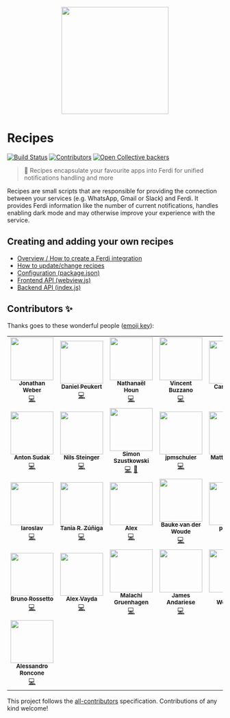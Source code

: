 <p align="center">
    <a href="https://getferdi.com/services">
      <img src="./logo.svg" alt="" width="250"/>
    </a>
</p>

# Recipes

<p>
  <a href="https://github.com/getferdi/recipes/actions/workflows/builds.yml"><img alt="Build Status" src="https://github.com/getferdi/recipes/actions/workflows/builds.yml/badge.svg?branch=master&event=push"></a>
  <!-- ALL-CONTRIBUTORS-BADGE:START - Do not remove or modify this section -->
<a href='#contributors-'><img src='https://img.shields.io/badge/contributors-29-default.svg?logo=github' alt='Contributors'/></a>
<!-- ALL-CONTRIBUTORS-BADGE:END -->
  <a href="#backers-via-opencollective"><img alt="Open Collective backers" src="https://img.shields.io/opencollective/backers/getferdi?logo=open-collective"></a>
</p>

> 🍰 Recipes encapsulate your favourite apps into Ferdi for unified notifications handling and more

Recipes are small scripts that are responsible for providing the connection between your services (e.g. WhatsApp, Gmail or Slack) and Ferdi. It provides Ferdi information like the number of current notifications, handles enabling dark mode and may otherwise improve your experience with the service.

## Creating and adding your own recipes

* [Overview / How to create a Ferdi integration](docs/integration.md)
* [How to update/change recipes](docs/updating.md)
* [Configuration (package.json)](docs/configuration.md)
* [Frontend API (webview.js)](docs/frontend_api.md)
* [Backend API (index.js)](docs/backend_api.md)

## Contributors ✨

Thanks goes to these wonderful people ([emoji key](https://allcontributors.org/docs/en/emoji-key)):

<!-- ALL-CONTRIBUTORS-LIST:START - Do not remove or modify this section -->
<!-- prettier-ignore-start -->
<!-- markdownlint-disable -->
<table>
  <tr>
    <td align="center"><a href="https://github.com/bejonwe"><img src="https://avatars.githubusercontent.com/u/1766000?v=4?s=100" width="100px;" alt=""/><br /><sub><b>Jonathan Weber</b></sub></a><br /><a href="https://github.com/getferdi/recipes/commits?author=bejonwe" title="Code">💻</a></td>
    <td align="center"><a href="https://gitlab.com/dpeukert"><img src="https://avatars.githubusercontent.com/u/3451904?v=4?s=100" width="100px;" alt=""/><br /><sub><b>Daniel Peukert</b></sub></a><br /><a href="https://github.com/getferdi/recipes/commits?author=dpeukert" title="Code">💻</a></td>
    <td align="center"><a href="http://www.nathanaelhoun.fr"><img src="https://avatars.githubusercontent.com/u/45119518?v=4?s=100" width="100px;" alt=""/><br /><sub><b>Nathanaël Houn</b></sub></a><br /><a href="https://github.com/getferdi/recipes/commits?author=nathanaelhoun" title="Code">💻</a></td>
    <td align="center"><a href="https://github.com/vbuzzano"><img src="https://avatars.githubusercontent.com/u/280143?v=4?s=100" width="100px;" alt=""/><br /><sub><b>Vincent Buzzano</b></sub></a><br /><a href="https://github.com/getferdi/recipes/commits?author=vbuzzano" title="Code">💻</a></td>
    <td align="center"><a href="http://azkware.net"><img src="https://avatars.githubusercontent.com/u/1644021?v=4?s=100" width="100px;" alt=""/><br /><sub><b>Carlos Solís</b></sub></a><br /><a href="https://github.com/getferdi/recipes/commits?author=csolisr" title="Code">💻</a></td>
    <td align="center"><a href="http://www.ruippeixotog.net"><img src="https://avatars.githubusercontent.com/u/613493?v=4?s=100" width="100px;" alt=""/><br /><sub><b>Rui Gonçalves</b></sub></a><br /><a href="https://github.com/getferdi/recipes/commits?author=ruippeixotog" title="Code">💻</a></td>
    <td align="center"><a href="https://github.com/deadmeu"><img src="https://avatars.githubusercontent.com/u/12111013?v=4?s=100" width="100px;" alt=""/><br /><sub><b>deadmeu</b></sub></a><br /><a href="https://github.com/getferdi/recipes/commits?author=deadmeu" title="Code">💻</a></td>
  </tr>
  <tr>
    <td align="center"><a href="https://github.com/ZwS"><img src="https://avatars.githubusercontent.com/u/2487205?v=4?s=100" width="100px;" alt=""/><br /><sub><b>Anton Sudak</b></sub></a><br /><a href="https://github.com/getferdi/recipes/commits?author=ZwS" title="Code">💻</a></td>
    <td align="center"><a href="https://voidptr.de"><img src="https://avatars.githubusercontent.com/u/2692085?v=4?s=100" width="100px;" alt=""/><br /><sub><b>Nils Steinger</b></sub></a><br /><a href="https://github.com/getferdi/recipes/commits?author=n-st" title="Code">💻</a></td>
    <td align="center"><a href="http://blog.simonszu.de"><img src="https://avatars.githubusercontent.com/u/700707?v=4?s=100" width="100px;" alt=""/><br /><sub><b>Simon Szustkowski</b></sub></a><br /><a href="https://github.com/getferdi/recipes/commits?author=simonszu" title="Code">💻</a> <a href="https://github.com/getferdi/recipes/pulls?q=is%3Apr+reviewed-by%3Asimonszu" title="Reviewed Pull Requests">👀</a></td>
    <td align="center"><a href="https://github.com/jpmschuler"><img src="https://avatars.githubusercontent.com/u/12411176?v=4?s=100" width="100px;" alt=""/><br /><sub><b>jpmschuler</b></sub></a><br /><a href="https://github.com/getferdi/recipes/commits?author=jpmschuler" title="Code">💻</a></td>
    <td align="center"><a href="http://panz3r.dev"><img src="https://avatars.githubusercontent.com/u/1754457?v=4?s=100" width="100px;" alt=""/><br /><sub><b>Mattia Panzeri</b></sub></a><br /><a href="https://github.com/getferdi/recipes/commits?author=panz3r" title="Code">💻</a></td>
    <td align="center"><a href="http://briankendall.net"><img src="https://avatars.githubusercontent.com/u/7917884?v=4?s=100" width="100px;" alt=""/><br /><sub><b>Brian Kendall</b></sub></a><br /><a href="https://github.com/getferdi/recipes/commits?author=briankendall" title="Code">💻</a></td>
    <td align="center"><a href="http://maxmd.xyz"><img src="https://avatars.githubusercontent.com/u/25101871?v=4?s=100" width="100px;" alt=""/><br /><sub><b>Maxime Marty-Dessus</b></sub></a><br /><a href="https://github.com/getferdi/recipes/commits?author=maximeMD" title="Code">💻</a></td>
  </tr>
  <tr>
    <td align="center"><a href="https://crtweb.ru/"><img src="https://avatars.githubusercontent.com/u/5560310?v=4?s=100" width="100px;" alt=""/><br /><sub><b>Iaroslav</b></sub></a><br /><a href="https://github.com/getferdi/recipes/commits?author=RainGrid" title="Code">💻</a></td>
    <td align="center"><a href="https://github.com/TanZng"><img src="https://avatars.githubusercontent.com/u/25267490?v=4?s=100" width="100px;" alt=""/><br /><sub><b>Tania R. Zúñiga</b></sub></a><br /><a href="https://github.com/getferdi/recipes/commits?author=TanZng" title="Code">💻</a></td>
    <td align="center"><a href="https://github.com/bpwned"><img src="https://avatars.githubusercontent.com/u/446744?v=4?s=100" width="100px;" alt=""/><br /><sub><b>Alex</b></sub></a><br /><a href="https://github.com/getferdi/recipes/commits?author=bpwned" title="Code">💻</a></td>
    <td align="center"><a href="https://github.com/baukevdw"><img src="https://avatars.githubusercontent.com/u/6784391?v=4?s=100" width="100px;" alt=""/><br /><sub><b>Bauke van der Woude</b></sub></a><br /><a href="https://github.com/getferdi/recipes/commits?author=baukevdw" title="Code">💻</a></td>
    <td align="center"><a href="https://github.com/pesader"><img src="https://avatars.githubusercontent.com/u/65264536?v=4?s=100" width="100px;" alt=""/><br /><sub><b>pesader</b></sub></a><br /><a href="https://github.com/getferdi/recipes/commits?author=pesader" title="Code">💻</a></td>
    <td align="center"><a href="https://github.com/tukiplus"><img src="https://avatars.githubusercontent.com/u/98679174?v=4?s=100" width="100px;" alt=""/><br /><sub><b>tukiplus</b></sub></a><br /><a href="https://github.com/getferdi/recipes/commits?author=tukiplus" title="Code">💻</a></td>
    <td align="center"><a href="https://www.linkedin.com/in/link2ravig/"><img src="https://avatars.githubusercontent.com/u/3313079?v=4?s=100" width="100px;" alt=""/><br /><sub><b>Ravindra Gullapalli</b></sub></a><br /><a href="https://github.com/getferdi/recipes/commits?author=ravindragullapalli" title="Code">💻</a></td>
  </tr>
  <tr>
    <td align="center"><a href="https://github.com/brunoccr"><img src="https://avatars.githubusercontent.com/u/5890352?v=4?s=100" width="100px;" alt=""/><br /><sub><b>Bruno Rossetto</b></sub></a><br /><a href="https://github.com/getferdi/recipes/commits?author=brunoccr" title="Code">💻</a></td>
    <td align="center"><a href="https://github.com/wajda"><img src="https://avatars.githubusercontent.com/u/795479?v=4?s=100" width="100px;" alt=""/><br /><sub><b>Alex Vayda</b></sub></a><br /><a href="https://github.com/getferdi/recipes/commits?author=wajda" title="Code">💻</a></td>
    <td align="center"><a href="https://github.com/nurse-the-code"><img src="https://avatars.githubusercontent.com/u/68450431?v=4?s=100" width="100px;" alt=""/><br /><sub><b>Malachi Gruenhagen</b></sub></a><br /><a href="https://github.com/getferdi/recipes/commits?author=nurse-the-code" title="Code">💻</a></td>
    <td align="center"><a href="https://github.com/jamesandariese"><img src="https://avatars.githubusercontent.com/u/2583421?v=4?s=100" width="100px;" alt=""/><br /><sub><b>James Andariese</b></sub></a><br /><a href="https://github.com/getferdi/recipes/commits?author=jamesandariese" title="Code">💻</a></td>
    <td align="center"><a href="http://linkedin.com/in/arun-woosaree"><img src="https://avatars.githubusercontent.com/u/8227297?v=4?s=100" width="100px;" alt=""/><br /><sub><b>Arun Woosaree</b></sub></a><br /><a href="https://github.com/getferdi/recipes/commits?author=Arunscape" title="Code">💻</a></td>
    <td align="center"><a href="https://github.com/Lawrence-ux"><img src="https://avatars.githubusercontent.com/u/39221871?v=4?s=100" width="100px;" alt=""/><br /><sub><b>Carter Poe</b></sub></a><br /><a href="https://github.com/getferdi/recipes/pulls?q=is%3Apr+reviewed-by%3ALawrence-ux" title="Reviewed Pull Requests">👀</a></td>
    <td align="center"><a href="https://github.com/BramManuel"><img src="https://avatars.githubusercontent.com/u/27723033?v=4?s=100" width="100px;" alt=""/><br /><sub><b>Bram Janssen</b></sub></a><br /><a href="https://github.com/getferdi/recipes/commits?author=BramManuel" title="Code">💻</a></td>
  </tr>
  <tr>
    <td align="center"><a href="https://hiro-group.ronc.one"><img src="https://avatars.githubusercontent.com/u/4378663?v=4?s=100" width="100px;" alt=""/><br /><sub><b>Alessandro Roncone</b></sub></a><br /><a href="https://github.com/getferdi/recipes/commits?author=alecive" title="Code">💻</a></td>
  </tr>
</table>

<!-- markdownlint-restore -->
<!-- prettier-ignore-end -->

<!-- ALL-CONTRIBUTORS-LIST:END -->

This project follows the [all-contributors](https://github.com/all-contributors/all-contributors) specification. Contributions of any kind welcome!
